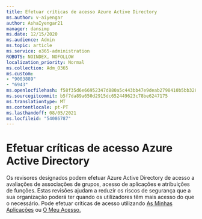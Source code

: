 ```yaml
---
title: Efetuar críticas de acesso Azure Active Directory
ms.author: v-aiyengar
author: AshaIyengar21
manager: dansimp
ms.date: 12/15/2020
ms.audience: Admin
ms.topic: article
ms.service: o365-administration
ROBOTS: NOINDEX, NOFOLLOW
localization_priority: Normal
ms.collection: Adm_O365
ms.custom:
- "9003889"
- "6943"
ms.openlocfilehash: f58f35d6e66952347d880a5c443bb47e9deab2798410b5bb32895667572f1f58
ms.sourcegitcommit: b5f7da89a650d2915dc652449623c78be6247175
ms.translationtype: MT
ms.contentlocale: pt-PT
ms.lasthandoff: 08/05/2021
ms.locfileid: "54086787"
---
```

# <a name="perform-access-reviews-in-azure-active-directory"></a>Efetuar críticas de acesso Azure Active Directory

Os revisores designados podem efetuar Azure Active Directory de acesso a avaliações de associações de grupos, acesso de aplicações e atribuições de funções. Estas revisões ajudam a reduzir os riscos de segurança que a sua organização poderá ter quando os utilizadores têm mais acesso do que o necessário. Pode efetuar críticas de acesso utilizando [As Minhas Aplicações](https://go.microsoft.com/fwlink/?linkid=2134605) ou [O Meu Acesso.](https://go.microsoft.com/fwlink/?linkid=2134505)